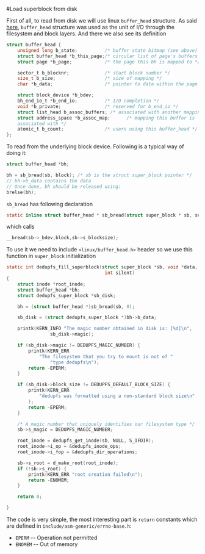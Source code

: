 #Load superblock from disk

First of all, to read from disk we will use linux `buffer_head`
structure. As said [here](http://lxr.free-electrons.com/source/include/linux/buffer_head.h?v=3.13#L49), `buffer_head` structure  was used 
as the unit of I/O through the filesystem and block layers.
And there we also see its definition

```c
struct buffer_head {
	unsigned long b_state;          /* buffer state bitmap (see above) */
	struct buffer_head *b_this_page;/* circular list of page's buffers */
	struct page *b_page;            /* the page this bh is mapped to */

	sector_t b_blocknr;             /* start block number */
	size_t b_size;                  /* size of mapping */
	char *b_data;                   /* pointer to data within the page */

	struct block_device *b_bdev;
	bh_end_io_t *b_end_io;          /* I/O completion */
	void *b_private;                /* reserved for b_end_io */
	struct list_head b_assoc_buffers; /* associated with another mapping */
	struct address_space *b_assoc_map;      /* mapping this buffer is
	associated with */
	atomic_t b_count;               /* users using this buffer_head */
};
```

To read from the underlying block device. Following is a typical way 
of doing it:

```c
struct buffer_head *bh;

bh = sb_bread(sb, block); /* sb is the struct super_block pointer */
// bh->b_data contains the data
// Once done, bh should be released using:
brelse(bh);
```

`sb_bread` has following declaration

```c
static inline struct buffer_head * sb_bread(struct super_block * sb, sector_t block);
```

which calls 

```c
__bread(sb->_bdev,block,sb->s_blocksize);
```

To use it we need to include `<linux/buffer_head.h>` header so we use 
this function in `super_block` initialization

```c
static int dedupfs_fill_superblock(struct super_block *sb, void *data,
									int silent)
{
	struct inode *root_inode;
	struct buffer_head *bh;
	struct dedupfs_super_block *sb_disk;

	bh = (struct buffer_head *)sb_bread(sb, 0);

	sb_disk = (struct dedupfs_super_block *)bh->b_data;

	printk(KERN_INFO "The magic number obtained in disk is: [%d]\n",
				sb_disk->magic);

	if (sb_disk->magic != DEDUPFS_MAGIC_NUMBER) {
		printk(KERN_ERR
			"The filesystem that you try to mount is not of "
				"type dedupfs\n");
		return -EPERM;
	}

	if (sb_disk->block_size != DEDUPFS_DEFAULT_BLOCK_SIZE) {
		printk(KERN_ERR
			"dedupfs was formatted using a non-standard block size\n"
		);
		return -EPERM;
	}

	/* A magic number that uniquely identifies our filesystem type */
	sb->s_magic = DEDUPFS_MAGIC_NUMBER;

	root_inode = dedupfs_get_inode(sb, NULL, S_IFDIR);
	root_inode->i_op = &dedupfs_inode_ops;
	root_inode->i_fop = &dedupfs_dir_operations;

	sb->s_root = d_make_root(root_inode);
	if (!sb->s_root) {
		printk(KERN_ERR "root creation failed\n");
		return -ENOMEM;
	}

	return 0;	

}
```

The code is very simple, the most interesting part is `return`
constants which are defined in `include/asm-generic/errno-base.h`:

  * `EPERM` -- Operation not permitted
  * `ENOMEM` -- Out of memory



